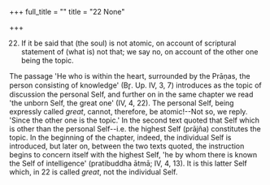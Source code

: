 +++
full_title = ""
title = "22 None"

+++


22. If it be said that (the soul) is not atomic, on account of scriptural statement of (what is) not that; we say no, on account of the other one being the topic.

The passage 'He who is within the heart, surrounded by the Prāṇas, the person consisting of knowledge' (Br̥. Up. IV, 3, 7) introduces as the topic of discussion the personal Self, and further on in the same chapter we read 'the unborn Self, the great one' (IV, 4, 22). The personal Self, being expressly called _great_, cannot, therefore, be atomic!--Not so, we reply. 'Since the other one is the topic.' In the second text quoted that Self which is other than the personal Self--i.e. the highest Self (prājña) constitutes the topic. In the beginning of the chapter, indeed, the individual Self is introduced, but later on, between the two texts quoted, the instruction begins to concern itself with the highest Self, 'he by whom there is known the Self of intelligence' (pratibuddha ātmā; IV, 4, 13). It is this latter Self which, in 22 is called _great_, not the individual Self.

